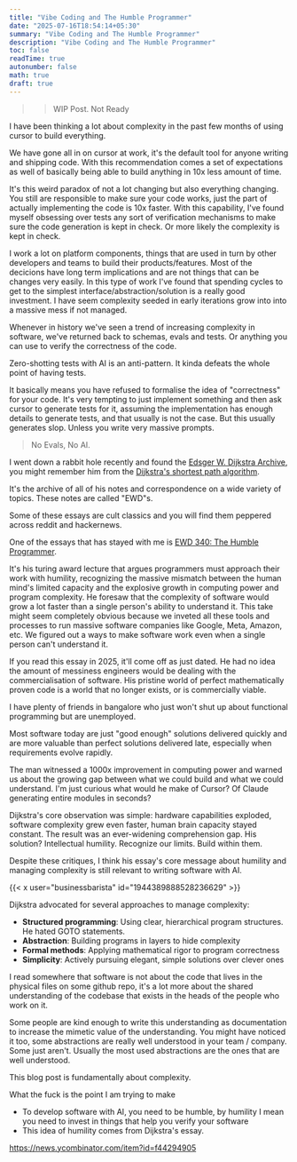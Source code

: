 ```yaml
---
title: "Vibe Coding and The Humble Programmer"
date: "2025-07-16T18:54:14+05:30"
summary: "Vibe Coding and The Humble Programmer"
description: "Vibe Coding and The Humble Programmer"
toc: false
readTime: true
autonumber: false
math: true
draft: true
---
```


> > WIP Post. Not Ready

I have been thinking a lot about complexity in the past few months of using cursor to build everything.

We have gone all in on cursor at work, it's the default tool for anyone writing and shipping code. With this recommendation comes a set of expectations as well of basically being able to build anything in 10x less amount of time.

It's this weird paradox of not a lot changing but also everything changing. You still are responsible to make sure your code works, just the part of actually implementing the code is 10x faster. With this capability, I've found myself obsessing over tests any sort of verification mechanisms to make sure the code generation is kept in check. Or more likely the complexity is kept in check.

I work a lot on platform components, things that are used in turn by other developers and teams to build their products/features. Most of the decicions have long term implications and are not things that can be changes very easily. In this type of work I've found that spending cycles to get to the simplest interface/abstraction/solution is a really good investment. I have seem complexity seeded in early iterations grow into into a massive mess if not managed.

Whenever in history we've seen a trend of increasing complexity in software, we've returned back to schemas, evals and tests. Or anything you can use to verify the correctness of the code.

Zero-shotting tests with AI is an anti-pattern. It kinda defeats the whole point of having tests.

It basically means you have refused to formalise the idea of "correctness" for your code. It's very tempting to just implement something and then ask cursor to generate tests for it, assuming the implementation has enough details to generate tests, and that usually is not the case. But this usually generates slop. Unless you write very massive prompts.

> No Evals, No AI.

I went down a rabbit hole recently and found the [Edsger W. Dijkstra Archive](https://www.cs.utexas.edu/~EWD/welcome.html), you might remember him from the [Dijkstra's shortest path algorithm](https://en.wikipedia.org/wiki/Dijkstra%27s_algorithm).

It's the archive of all of his notes and correspondence on a wide variety of topics. These notes are called "EWD"s.

Some of these essays are cult classics and you will find them peppered across reddit and hackernews.

One of the essays that has stayed with me is [EWD 340: The Humble Programmer](https://www.cs.utexas.edu/~EWD/ewd03xx/EWD340.PDF).

It's his turing award lecture that argues programmers must approach their work with humility, recognizing the massive mismatch between the human mind's limited capacity and the explosive growth in computing power and program complexity. He foresaw that the complexity of software would grow a lot faster than a single person's ability to understand it. This take might seem completely obvious because we inveted all these tools and processes to run massive software companies like Google, Meta, Amazon, etc. We figured out a ways to make software work even when a single person can't understand it.

If you read this essay in 2025, it'll come off as just dated. He had no idea the amount of messiness engineers would be dealing with the commercialisation of software. His pristine world of perfect mathematically proven code is a world that no longer exists, or is commercially viable.

I have plenty of friends in bangalore who just won't shut up about functional programming but are unemployed.

Most software today are just "good enough" solutions delivered quickly and are more valuable than perfect solutions delivered late, especially when requirements evolve rapidly.

The man witnessed a 1000x improvement in computing power and warned us about the growing gap between what we could build and what we could understand. I'm just curious what would he make of Cursor? Of Claude generating entire modules in seconds?

Dijkstra's core observation was simple: hardware capabilities exploded, software complexity grew even faster, human brain capacity stayed constant. The result was an ever-widening comprehension gap. His solution? Intellectual humility. Recognize our limits. Build within them.

Despite these critiques, I think his essay's core message about humility and managing complexity is still relevant to writing software with AI.

{{< x user="businessbarista" id="1944389888528236629" >}}

Dijkstra advocated for several approaches to manage complexity:

- **Structured programming**: Using clear, hierarchical program structures. He hated GOTO statements.
- **Abstraction**: Building programs in layers to hide complexity
- **Formal methods**: Applying mathematical rigor to program correctness
- **Simplicity**: Actively pursuing elegant, simple solutions over clever ones

I read somewhere that software is not about the code that lives in the physical files on some github repo, it's a lot more about the shared understanding of the codebase that exists in the heads of the people who work on it.

Some people are kind enough to write this understanding as documentation to increase the mimetic value of the understanding. You might have noticed it too, some abstractions are really well understood in your team / company. Some just aren't. Usually the most used abstractions are the ones that are well understood.

This blog post is fundamentally about complexity.

What the fuck is the point I am trying to make

- To develop software with AI, you need to be humble, by humility I mean you need to invest in things that help you verify your software
- This idea of humility comes from Dijkstra's essay.

https://news.ycombinator.com/item?id=f44294905
